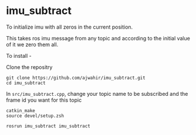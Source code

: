 # imu_subtract
To initialize imu with all zeros in the current position.

This takes ros imu message from any topic and according to the initial value of it we zero them all. 

To install - 

Clone the repositry 
```
git clone https://github.com/ajwahir/imu_subtract.git
cd imu_subtract
```

In `src/imu_subtract.cpp`, change your topic name to be subscribed and the frame id you want for this topic
```
catkin_make
source devel/setup.zsh

rosrun imu_subtract imu_subtract
```


